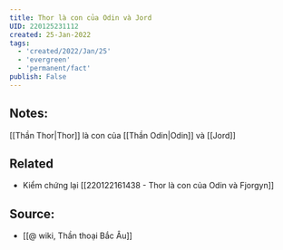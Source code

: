```yaml
---
title: Thor là con của Odin và Jord
UID: 220125231112
created: 25-Jan-2022
tags:
  - 'created/2022/Jan/25'
  - 'evergreen'
  - 'permanent/fact'
publish: False
---
```

## Notes:
[[Thần Thor|Thor]] là con của [[Thần Odin|Odin]] và [[Jord]]

## Related
- Kiểm chứng lại [[220122161438 - Thor là con của Odin và Fjorgyn]]
## Source:
- [[@ wiki, Thần thoại Bắc Âu]]


